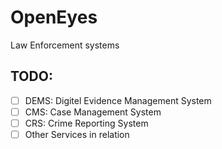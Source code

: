 # OpenEyes

Law Enforcement systems

## TODO:

- [ ] DEMS: Digitel Evidence Management System  
- [ ] CMS: Case Management System  
- [ ] CRS: Crime Reporting System  
- [ ] Other Services in relation  
